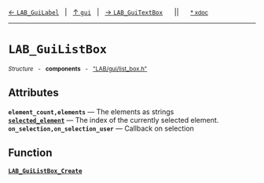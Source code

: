 [&#8592; `LAB_GuiLabel`](LAB--gui--lab_guilabel.md)&nbsp;&nbsp;&nbsp;|&nbsp;&nbsp;&nbsp;[&#8593; `gui`](LAB--gui.md)&nbsp;&nbsp;&nbsp;|&nbsp;&nbsp;&nbsp;[&#8594; `LAB_GuiTextBox`](LAB--gui--lab_guitextbox.md)&nbsp;&nbsp;&nbsp;&nbsp;&nbsp;&nbsp;||&nbsp;&nbsp;&nbsp;&nbsp;&nbsp;&nbsp;<small>[\* xdoc](../xdoc/LAB\gui.xmd#L211)</small>
***

# `LAB_GuiListBox`
<small>*Structure* &nbsp; - &nbsp; **components** &nbsp; - &nbsp; ["LAB/gui/list_box.h"](../include/LAB/gui/list_box.h)</small>  
## Attributes
**`element_count,elements`** &#8213; The elements as strings  
**[`selected_element`](LAB--gui--lab_guilistbox--selected_element.md)** &#8213; The index of the currently selected element.  
**`on_selection,on_selection_user`** &#8213; Callback on selection  
## Function
**[`LAB_GuiListBox_Create`](LAB--gui--lab_guilistbox--lab_guilistbox_create.md)**  
